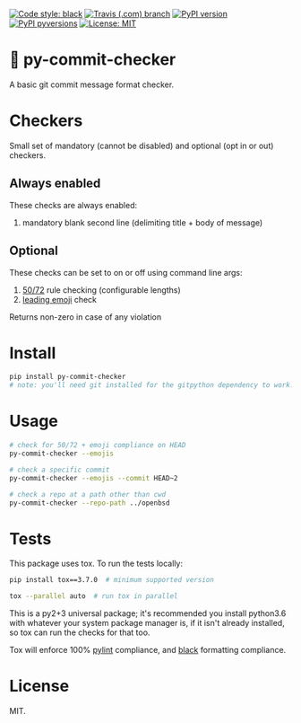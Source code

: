 [![Code style:
black](https://img.shields.io/badge/code%20style-black-000000.svg?style=for-the-badge)](https://github.com/ambv/black)
[![Travis (.com)
branch](https://img.shields.io/travis/com/noahp/py-commit-checker/master.svg?style=for-the-badge)](https://travis-ci.com/noahp/py-commit-checker)
[![PyPI
version](https://img.shields.io/pypi/v/py-commit-checker.svg?style=for-the-badge)](https://pypi.org/project/py-commit-checker/)
[![PyPI
pyversions](https://img.shields.io/pypi/pyversions/py-commit-checker.svg?style=for-the-badge)](https://pypi.python.org/pypi/py-commit-checker/)
[![License:
MIT](https://img.shields.io/badge/License-MIT-brightgreen.svg?style=for-the-badge)](https://opensource.org/licenses/MIT)

# 📝 py-commit-checker

A basic git commit message format checker.

# Checkers

Small set of mandatory (cannot be disabled) and optional (opt in or out) checkers.

## Always enabled

These checks are always enabled:

1. mandatory blank second line (delimiting title + body of message)

## Optional

These checks can be set to on or off using command line args:

1. [50/72](https://tbaggery.com/2008/04/19/a-note-about-git-commit-messages.html)
   rule checking (configurable lengths)
2. [leading emoji](https://gitmoji.carloscuesta.me/) check

Returns non-zero in case of any violation

# Install

```bash
pip install py-commit-checker
# note: you'll need git installed for the gitpython dependency to work!
```

# Usage

```bash
# check for 50/72 + emoji compliance on HEAD
py-commit-checker --emojis

# check a specific commit
py-commit-checker --emojis --commit HEAD~2

# check a repo at a path other than cwd
py-commit-checker --repo-path ../openbsd
```

# Tests

This package uses tox. To run the tests locally:

```bash
pip install tox==3.7.0  # minimum supported version

tox --parallel auto  # run tox in parallel
```

This is a py2+3 universal package; it's recommended you install python3.6 with
whatever your system package manager is, if it isn't already installed, so tox
can run the checks for that too.

Tox will enforce 100% [pylint](https://www.pylint.org/) compliance, and
[black](https://github.com/ambv/black) formatting compliance.

# License

MIT.
